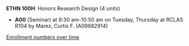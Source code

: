 **ETHN 100H**: Honors Research Design (4 units)

- **A00** (Seminar) at 9:30 am–10:50 am on Tuesday, Thursday at RCLAS R104 by Marez, Curtis F. (A09682914)

[Enrollment numbers over time](./ETHN100H.tsv)
